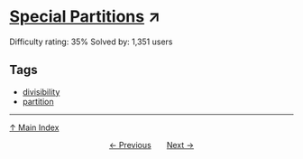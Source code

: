 # [Special Partitions](https://projecteuler.net/problem=333) ↗️

Difficulty rating: 35%
Solved by: 1,351 users
## Tags

- [divisibility](../tags/divisibility.md)
- [partition](../tags/partition.md)



---

[↑ Main Index](../README.md)


<div align=center><a href='332.md'>← Previous</a> &nbsp;&nbsp; &nbsp;&nbsp;  <a href='334.md'>Next →</a></div>
